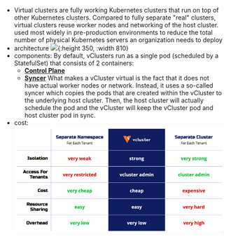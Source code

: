 - Virtual clusters are fully working Kubernetes clusters that run on top of other Kubernetes clusters. Compared to fully separate "real" clusters, virtual clusters reuse worker nodes and networking of the host cluster. used most widely in pre-production environments to reduce the total number of physical Kubernetes servers an organization needs to deploy
- architecture
  ![](https://www.vcluster.com/docs/media/diagrams/vcluster-architecture.svg){:height 350, :width 810}
- components: By default, vClusters run as a single pod (scheduled by a StatefulSet) that consists of 2 containers:
	- [**Control Plane**](https://www.vcluster.com/docs/architecture/control_plane/)
	- [**Syncer**](https://www.vcluster.com/docs/architecture/syncer/) What makes a vCluster virtual is the fact that it does not have actual worker nodes or network. Instead, it uses a so-called syncer which copies the pods that are created within the vCluster to the underlying host cluster. Then, the host cluster will actually schedule the pod and the vCluster will keep the vCluster pod and host cluster pod in sync.
- cost:
  ![](https://raw.githubusercontent.com/loft-sh/vcluster/main/docs/static/media/vcluster-comparison.png)